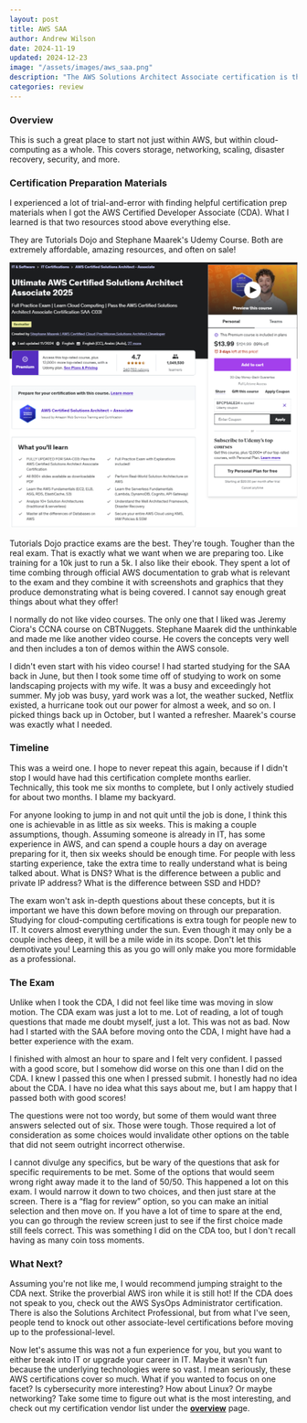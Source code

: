 ```yaml
---
layout: post
title: AWS SAA
author: Andrew Wilson
date: 2024-11-19
updated: 2024-12-23
image: "/assets/images/aws_saa.png"
description: "The AWS Solutions Architect Associate certification is the easiest of the associate-level certifications. Besides the Cloud Practitioner certification, this is the best place to start getting certified in AWS. The exam for it will expect us to know which solution is the best option given the business requirements. This can lead to some difficultly on exam day as the best solution on the table might not be the correct answer."
categories: review
---
```

### Overview
This is such a great place to start not just within AWS, but within cloud-computing as a whole. This covers storage, networking, scaling, disaster recovery, security, and more.
### Certification Preparation Materials
I experienced a lot of trial-and-error with finding helpful certification prep materials when I got the AWS Certified Developer Associate (CDA). What I learned is that two resources stood above everything else.

They are Tutorials Dojo and Stephane Maarek's Udemy Course. Both are extremely affordable, amazing resources, and often on sale!
<div class="blog-post-image">
<img src="/assets/images/maarek.png" class="img-responsive" alt="Post Image">
</div>
<br>
Tutorials Dojo practice exams are the best. They're tough. Tougher than the real exam. That is exactly what we want when we are preparing too. Like training for a 10k just to run a 5k. I also like their ebook. They spent a lot of time combing through official AWS documentation to grab what is relevant to the exam and they combine it with screenshots and graphics that they produce demonstrating what is being covered. I cannot say enough great things about what they offer!

I normally do not like video courses. The only one that I liked was Jeremy Ciora's CCNA course on CBTNuggets. Stephane Maarek did the unthinkable and made me like another video course. He covers the concepts very well and then includes a ton of demos within the AWS console.

I didn't even start with his video course! I had started studying for the SAA back in June, but then I took some time off of studying to work on some landscaping projects with my wife. It was a busy and exceedingly hot summer. My job was busy, yard work was a lot, the weather sucked, Netflix existed, a hurricane took out our power for almost a week, and so on. I picked things back up in October, but I wanted a refresher. Maarek's course was exactly what I needed.
### Timeline
This was a weird one. I hope to never repeat this again, because if I didn't stop I would have had this certification complete months earlier. Technically, this took me six months to complete, but I only actively studied for about two months. I blame my backyard.

For anyone looking to jump in and not quit until the job is done, I think this one is achievable in as little as six weeks. This is making a couple assumptions, though. Assuming someone is already in IT, has some experience in AWS, and can spend a couple hours a day on average preparing for it, then six weeks should be enough time. For people with less starting experience, take the extra time to really understand what is being talked about. What is DNS? What is the difference between a public and private IP address? What is the difference between SSD and HDD?

The exam won't ask in-depth questions about these concepts, but it is important we have this down before moving on through our preparation. Studying for cloud-computing certifications is extra tough for people new to IT. It covers almost everything under the sun. Even though it may only be a couple inches deep, it will be a mile wide in its scope. Don't let this demotivate you! Learning this as you go will only make you more formidable as a professional.
### The Exam
Unlike when I took the CDA, I did not feel like time was moving in slow motion. The CDA exam was just a lot to me. Lot of reading, a lot of tough questions that made me doubt myself, just a lot. This was not as bad. Now had I started with the SAA before moving onto the CDA, I might have had a better experience with the exam.

I finished with almost an hour to spare and I felt very confident. I passed with a good score, but I somehow did worse on this one than I did on the CDA. I knew I passed this one when I pressed submit. I honestly had no idea about the CDA. I have no idea what this says about me, but I am happy that I passed both with good scores!

The questions were not too wordy, but some of them would want three answers selected out of six. Those were tough. Those required a lot of consideration as some choices would invalidate other options on the table that did not seem outright incorrect otherwise.

I cannot divulge any specifics, but be wary of the questions that ask for specific requirements to be met. Some of the options that would seem wrong right away made it to the land of 50/50. This happened a lot on this exam. I would narrow it down to two choices, and then just stare at the screen. There is a “flag for review” option, so you can make an initial selection and then move on. If you have a lot of time to spare at the end, you can go through the review screen just to see if the first choice made still feels correct. This was something I did on the CDA too, but I don't recall having as many coin toss moments.
### What Next?
Assuming you're not like me, I would recommend jumping straight to the CDA next. Strike the proverbial AWS iron while it is still hot! If the CDA does not speak to you, check out the AWS SysOps Administrator certification. There is also the Solutions Architect Professional, but from what I've seen, people tend to knock out other associate-level certifications before moving up to the professional-level.

Now let's assume this was not a fun experience for you, but you want to either break into IT or upgrade your career in IT. Maybe it wasn't fun because the underlying technologies were so vast. I mean seriously, these AWS certifications cover so much. What if you wanted to focus on one facet? Is cybersecurity more interesting? How about Linux? Or maybe networking? Take some time to figure out what is the most interesting, and check out my certification vendor list under the <a href="overview.html"><strong>overview</strong></a> page.